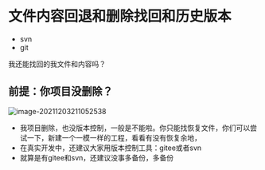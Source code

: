 # 文件内容回退和删除找回和历史版本

- svn
- git

我还能找回的我文件和内容吗？

## 前提：你项目没删除？

![image-20211203211052538](C:/Users/Administrator/AppData/Roaming/Typora/typora-user-images/image-20211203211052538.png)

- 我项目删除，也没版本控制，一般是不能啦。你只能找恢复文件，你们可以尝试一下，新建一个一模一样的工程，看看有没有恢复余地，
- 在真实开发中，还建议大家用版本控制工具：gitee或者svn 
- 就算是有gitee和svn，还建议没事多备份，多备份

